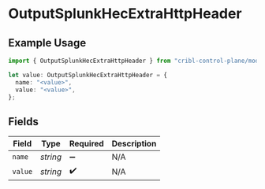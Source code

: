 # OutputSplunkHecExtraHttpHeader

## Example Usage

```typescript
import { OutputSplunkHecExtraHttpHeader } from "cribl-control-plane/models";

let value: OutputSplunkHecExtraHttpHeader = {
  name: "<value>",
  value: "<value>",
};
```

## Fields

| Field              | Type               | Required           | Description        |
| ------------------ | ------------------ | ------------------ | ------------------ |
| `name`             | *string*           | :heavy_minus_sign: | N/A                |
| `value`            | *string*           | :heavy_check_mark: | N/A                |